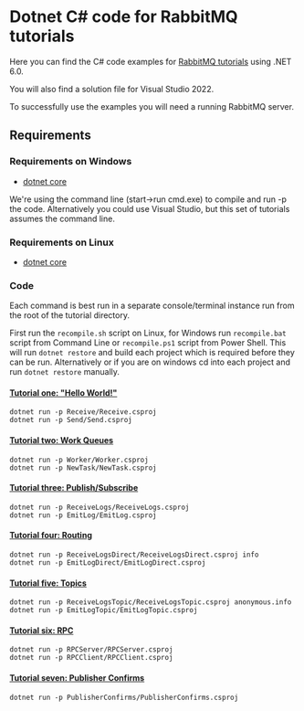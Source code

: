 # Dotnet C# code for RabbitMQ tutorials

Here you can find the C# code examples for [RabbitMQ
tutorials](https://www.rabbitmq.com/getstarted.html) using .NET 6.0.

You will also find a solution file for Visual Studio 2022.

To successfully use the examples you will need a running RabbitMQ server.

## Requirements

### Requirements on Windows

* [dotnet core](https://www.microsoft.com/net/core)

We're using the command line (start->run cmd.exe) to
compile and run -p the code. Alternatively you could use Visual Studio, but this set of tutorials assumes
the command line.

### Requirements on Linux

* [dotnet core](https://www.microsoft.com/net/core)

### Code

Each command is best run in a separate console/terminal instance run from the root
of the tutorial directory.

First run the `recompile.sh` script on Linux, for Windows run `recompile.bat` script from Command Line or
`recompile.ps1` script from Power Shell. This will run `dotnet restore` and build each project which is
required before they can be run. Alternatively or if you are on windows cd into each project and run
`dotnet restore` manually.

#### [Tutorial one: "Hello World!"](https://www.rabbitmq.com/tutorials/tutorial-one-dotnet.html)

    dotnet run -p Receive/Receive.csproj
    dotnet run -p Send/Send.csproj

#### [Tutorial two: Work Queues](https://www.rabbitmq.com/tutorials/tutorial-two-dotnet.html)

    dotnet run -p Worker/Worker.csproj
    dotnet run -p NewTask/NewTask.csproj

#### [Tutorial three: Publish/Subscribe](https://www.rabbitmq.com/tutorials/tutorial-three-dotnet.html)

    dotnet run -p ReceiveLogs/ReceiveLogs.csproj
    dotnet run -p EmitLog/EmitLog.csproj

#### [Tutorial four: Routing](https://www.rabbitmq.com/tutorials/tutorial-four-dotnet.html)

    dotnet run -p ReceiveLogsDirect/ReceiveLogsDirect.csproj info
    dotnet run -p EmitLogDirect/EmitLogDirect.csproj

#### [Tutorial five: Topics](https://www.rabbitmq.com/tutorials/tutorial-five-dotnet.html)

    dotnet run -p ReceiveLogsTopic/ReceiveLogsTopic.csproj anonymous.info
    dotnet run -p EmitLogTopic/EmitLogTopic.csproj

#### [Tutorial six: RPC](https://www.rabbitmq.com/tutorials/tutorial-six-dotnet.html)

    dotnet run -p RPCServer/RPCServer.csproj
    dotnet run -p RPCClient/RPCClient.csproj

#### [Tutorial seven: Publisher Confirms](https://www.rabbitmq.com/tutorials/tutorial-seven-dotnet.html)

    dotnet run -p PublisherConfirms/PublisherConfirms.csproj
